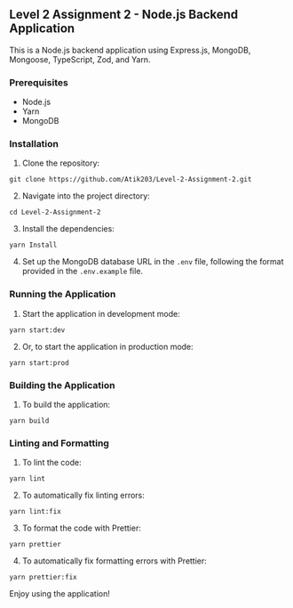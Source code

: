 ## Level 2 Assignment 2 - Node.js Backend Application

This is a Node.js backend application using Express.js, MongoDB, Mongoose, TypeScript, Zod, and Yarn.

### Prerequisites

- Node.js
- Yarn
- MongoDB

### Installation

1. Clone the repository:

```
git clone https://github.com/Atik203/Level-2-Assignment-2.git

```

2. Navigate into the project directory:

```
cd Level-2-Assignment-2

```

3. Install the dependencies:

```
yarn Install

```

4. Set up the MongoDB database URL in the `.env` file, following the format provided in the `.env.example` file.

### Running the Application

1. Start the application in development mode:

```
yarn start:dev

```

2. Or, to start the application in production mode:

```
yarn start:prod

```

### Building the Application

1. To build the application:

```
yarn build
```

### Linting and Formatting

1. To lint the code:

```
yarn lint

```

2. To automatically fix linting errors:

```
yarn lint:fix

```

3. To format the code with Prettier:

```
yarn prettier

```

4. To automatically fix formatting errors with Prettier:

```
yarn prettier:fix

```

Enjoy using the application!
